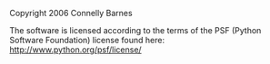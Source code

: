 Copyright 2006 Connelly Barnes

The software is licensed according to the terms of the PSF (Python Software Foundation) license found here: http://www.python.org/psf/license/